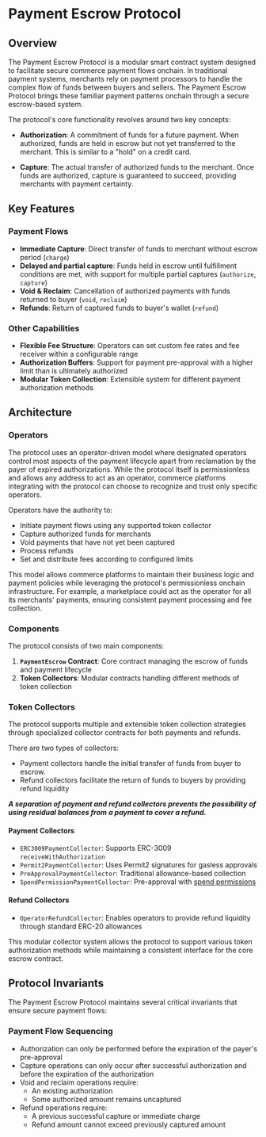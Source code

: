 # Payment Escrow Protocol

## Overview

The Payment Escrow Protocol is a modular smart contract system designed to facilitate secure commerce payment flows onchain. In traditional payment systems, merchants rely on payment processors to handle the complex flow of funds between buyers and sellers. The Payment Escrow Protocol brings these familiar payment patterns onchain through a secure escrow-based system.

The protocol's core functionality revolves around two key concepts:

- **Authorization**: A commitment of funds for a future payment. When authorized, funds are held in escrow but not yet transferred to the merchant. This is similar to a "hold" on a credit card.
  
- **Capture**: The actual transfer of authorized funds to the merchant. Once funds are authorized, capture is guaranteed to succeed, providing merchants with payment certainty.

## Key Features

### Payment Flows
- **Immediate Capture**: Direct transfer of funds to merchant without escrow period (`charge`)
- **Delayed and partial capture**: Funds held in escrow until fulfillment conditions are met, with support for multiple partial captures (`authorize`, `capture`)
- **Void & Reclaim**: Cancellation of authorized payments with funds returned to buyer (`void`, `reclaim`)
- **Refunds**: Return of captured funds to buyer's wallet (`refund`)

### Other Capabilities
- **Flexible Fee Structure**: Operators can set custom fee rates and fee receiver within a configurable range
- **Authorization Buffers**: Support for payment pre-approval with a higher limit than is ultimately authorized
- **Modular Token Collection**: Extensible system for different payment authorization methods

## Architecture

### Operators

The protocol uses an operator-driven model where designated operators control most aspects of the payment lifecycle apart from reclamation by the payer of expired authorizations. While the protocol itself is permissionless and allows any address to act as an operator, commerce platforms integrating with the protocol can choose to recognize and trust only specific operators.

Operators have the authority to:
- Initiate payment flows using any supported token collector
- Capture authorized funds for merchants
- Void payments that have not yet been captured
- Process refunds
- Set and distribute fees according to configured limits

This model allows commerce platforms to maintain their business logic and payment policies while leveraging the protocol's permissionless onchain infrastructure. For example, a marketplace could act as the operator for all its merchants' payments, ensuring consistent payment processing and fee collection.

### Components

The protocol consists of two main components:

1. **`PaymentEscrow` Contract**: Core contract managing the escrow of funds and payment lifecycle
2. **Token Collectors**: Modular contracts handling different methods of token collection

### Token Collectors
The protocol supports multiple and extensible token collection strategies through specialized collector contracts for both payments and refunds.

 There are two types of collectors:
- Payment collectors handle the initial transfer of funds from buyer to escrow. 
- Refund collectors facilitate the return of funds to buyers by providing refund liquidity

**_A separation of payment and refund collectors prevents the possibility of using residual balances from a payment to cover a refund._**

#### Payment Collectors
- `ERC3009PaymentCollector`: Supports ERC-3009 `receiveWithAuthorization`
- `Permit2PaymentCollector`: Uses Permit2 signatures for gasless approvals
- `PreApprovalPaymentCollector`: Traditional allowance-based collection
- `SpendPermissionPaymentCollector`: Pre-approval with [spend permissions](https://github.com/coinbase/spend-permissions)

#### Refund Collectors
- `OperatorRefundCollector`: Enables operators to provide refund liquidity through standard ERC-20 allowances

This modular collector system allows the protocol to support various token authorization methods while maintaining a consistent interface for the core escrow contract.

## Protocol Invariants

The Payment Escrow Protocol maintains several critical invariants that ensure secure payment flows:

### Payment Flow Sequencing
- Authorization can only be performed before the expiration of the payer's pre-approval
- Capture operations can only occur after successful authorization and before the expiration of the authorization
- Void and reclaim operations require:
  - An existing authorization
  - Some authorized amount remains uncaptured
- Refund operations require:
  - A previous successful capture or immediate charge
  - Refund amount cannot exceed previously captured amount

